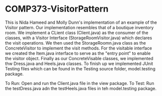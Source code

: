 # COMP373-VisitorPattern

This is Nida Hameed and Molly Dunn's implementation of an example of the Visitor pattern. Our implementation resembles that of a boutique inventory room. 
We implement a CLient class (Client.java) as the consumer of the classes, with a Visitor Interface (StorageRoomVisitor.java) which declares the visit operations. We then used the StorageRoomn.java class as the ConcreteVisitor to implement the visit methods.
For the visitable interface we created the Item.java interface to serve as the "entry point" to enable the visitor object. 
Finally as our ConcreteVisable classes, we implemented thw Dress.java and Heels.java classes.
To finish up we implemented JUnit Testing files which can be found in the Testing source folder, model.testing package.

To Run: Open and run the Client.java file in the view package. 
To Test: Run the testDress.java adn the testHeels.java files in teh model.testing package. 
